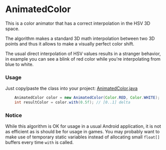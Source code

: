 
# AnimatedColor

This is a color animator that has a correct interpolation in the HSV 3D space.

The algorithm makes a standard 3D math interpolation between
two 3D points and thus it allows to make a visually perfect color shift.

The usual direct interpolation of HSV values results in a stranger behavior,
in example you can see a blink of red color while you're interpolating from
blue to white.

### Usage

Just copy/paste the class into your project:
[AnimatedColor.java](https://github.com/konmik/animated-color/blob/master/animated-color/src/main/java/info/android15/color3d/AnimatedColor.java)

``` java
    AnimatedColor color = new AnimatedColor(Color.RED, Color.WHITE);
    int resultColor = color.with(0.5f); // [0..1] delta
```

### Notice

While this algorithm is OK for usage in a usual Android application,
it is not as efficient as is should be for usage in games.
You may probably want to make use of temporary static variables
instead of allocating small `float[]` buffers every time `with` is called.
